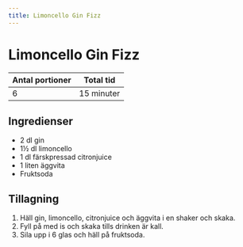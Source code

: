 ```yaml
---
title: Limoncello Gin Fizz
---
```

# Limoncello Gin Fizz

| Antal portioner       | Total tid         |
| --------------------- | ----------------- |
| 6                     | 15 minuter        |


## Ingredienser

* 2 dl gin
* 1½ dl limoncello
* 1 dl färskpressad citronjuice
* 1 liten äggvita
* Fruktsoda

## Tillagning

1. Häll gin, limoncello, citronjuice och äggvita i en shaker och skaka. 
2. Fyll på med is och skaka tills drinken är kall. 
3. Sila upp i 6 glas och häll på fruktsoda.